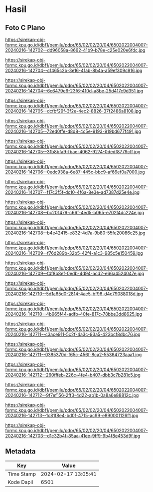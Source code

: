 # Hasil

## Foto C Plano

https://sirekap-obj-formc.kpu.go.id/dbf1/pemilu/pdpr/65/02/02/20/04/6502022004007-20240216-142702--dd96058a-8662-41b9-b78e-c25e020e6fdc.jpg

https://sirekap-obj-formc.kpu.go.id/dbf1/pemilu/pdpr/65/02/02/20/04/6502022004007-20240216-142704--c1465c2b-3e16-41ab-8b4a-a59ef309c916.jpg

https://sirekap-obj-formc.kpu.go.id/dbf1/pemilu/pdpr/65/02/02/20/04/6502022004007-20240216-142704--6c6479e6-23f6-410d-a8be-25d417c9d351.jpg

https://sirekap-obj-formc.kpu.go.id/dbf1/pemilu/pdpr/65/02/02/20/04/6502022004007-20240216-142705--dcfbf29f-3f2e-4ec2-8826-37f2486a8108.jpg

https://sirekap-obj-formc.kpu.go.id/dbf1/pemilu/pdpr/65/02/02/20/04/6502022004007-20240216-142705--72ed0ffe-d8d8-4c5e-9193-919bd677f491.jpg

https://sirekap-obj-formc.kpu.go.id/dbf1/pemilu/pdpr/65/02/02/20/04/6502022004007-20240216-142705--31b8bfa9-fbae-4062-9274-0dedf8779cff.jpg

https://sirekap-obj-formc.kpu.go.id/dbf1/pemilu/pdpr/65/02/02/20/04/6502022004007-20240216-142706--0edc938a-6e87-445c-bbc9-af66ef0a7000.jpg

https://sirekap-obj-formc.kpu.go.id/dbf1/pemilu/pdpr/65/02/02/20/04/6502022004007-20240216-142707--f17c3f5f-dc10-4f6a-8e3e-ad7387d25e4e.jpg

https://sirekap-obj-formc.kpu.go.id/dbf1/pemilu/pdpr/65/02/02/20/04/6502022004007-20240216-142708--bc201479-c66f-4ed5-b065-e702f4dc224e.jpg

https://sirekap-obj-formc.kpu.go.id/dbf1/pemilu/pdpr/65/02/02/20/04/6502022004007-20240216-142708--b4e42415-e832-4d7a-9b80-55fe20086c25.jpg

https://sirekap-obj-formc.kpu.go.id/dbf1/pemilu/pdpr/65/02/02/20/04/6502022004007-20240216-142709--f76d289b-32b5-42f4-a1c3-985c5e150459.jpg

https://sirekap-obj-formc.kpu.go.id/dbf1/pemilu/pdpr/65/02/02/20/04/6502022004007-20240216-142709--f4f8b8ef-0edb-4d94-acd2-e66a4524047e.jpg

https://sirekap-obj-formc.kpu.go.id/dbf1/pemilu/pdpr/65/02/02/20/04/6502022004007-20240216-142710--5d1a65d0-2814-4ae5-bf96-d4c79088018d.jpg

https://sirekap-obj-formc.kpu.go.id/dbf1/pemilu/pdpr/65/02/02/20/04/6502022004007-20240216-142710--4b965f44-adfb-40fe-817c-78bbe3dd8625.jpg

https://sirekap-obj-formc.kpu.go.id/dbf1/pemilu/pdpr/65/02/02/20/04/6502022004007-20240216-142711--c3ace911-5c2f-4a3c-93a5-423bcf8dbc76.jpg

https://sirekap-obj-formc.kpu.go.id/dbf1/pemilu/pdpr/65/02/02/20/04/6502022004007-20240216-142711--0385370d-f65c-456f-8ca2-55364723aaa1.jpg

https://sirekap-obj-formc.kpu.go.id/dbf1/pemilu/pdpr/65/02/02/20/04/6502022004007-20240216-142712--260fffeb-226c-4fe4-b407-dbb3c7b281c5.jpg

https://sirekap-obj-formc.kpu.go.id/dbf1/pemilu/pdpr/65/02/02/20/04/6502022004007-20240216-142712--9f7ef156-2ff3-4d22-ab1b-0a8a6e88812c.jpg

https://sirekap-obj-formc.kpu.go.id/dbf1/pemilu/pdpr/65/02/02/20/04/6502022004007-20240216-142713--1c81f8e4-bd0f-4715-ac99-e890001126f1.jpg

https://sirekap-obj-formc.kpu.go.id/dbf1/pemilu/pdpr/65/02/02/20/04/6502022004007-20240216-142703--d1c32b4f-85aa-41ee-9ff9-9b4f8e453d9f.jpg


## Metadata

| Key        | Value               |
| ---------- | ------------------- |
| Time Stamp | 2024-02-17 13:05:41 |
| Kode Dapil | 6501                |



